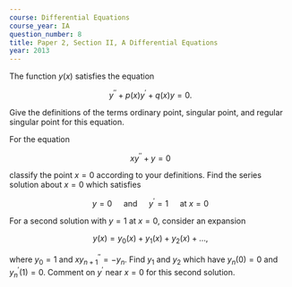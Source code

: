 ```yaml
---
course: Differential Equations
course_year: IA
question_number: 8
title: Paper 2, Section II, A Differential Equations
year: 2013
---
```




The function $y(x)$ satisfies the equation

$$y^{\prime \prime}+p(x) y^{\prime}+q(x) y=0 .$$

Give the definitions of the terms ordinary point, singular point, and regular singular point for this equation.

For the equation

$$x y^{\prime \prime}+y=0$$

classify the point $x=0$ according to your definitions. Find the series solution about $x=0$ which satisfies

$$y=0 \quad \text { and } \quad y^{\prime}=1 \quad \text { at } x=0$$

For a second solution with $y=1$ at $x=0$, consider an expansion

$$y(x)=y_{0}(x)+y_{1}(x)+y_{2}(x)+\ldots,$$

where $y_{0}=1$ and $x y_{n+1}^{\prime \prime}=-y_{n}$. Find $y_{1}$ and $y_{2}$ which have $y_{n}(0)=0$ and $y_{n}^{\prime}(1)=0$. Comment on $y^{\prime}$ near $x=0$ for this second solution.